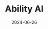 ---  
layout: startup_page  
title: "Ability AI"  
id: "ability.ai"  
permalink: "/abilityaiability.ai06262024/"  
website: "https://www.ability.ai/"  
funding_round: "Pre-Seed"  
funding_amount: "$1.1M"  
investors: "SMRK VC, Anthony Venus, Catherine Dahl, Nick Bilogorskiy, Andrey Akselrod, Dominic Schiavone, Vital Laptenok, Deborah McGargle, Joseph Lemay, Kendall Hope Tucker"  
about: "Ability AI is a martech startup that offers a full-cycle paid marketing automation platform powered by autonomous AI agents. The platform aims to simplify paid marketing campaigns by handling mundane tasks, allowing businesses to focus on creative strategies and product quality. Its AI agents manage various aspects of marketing, from strategy and content to media buying and analytics."  
markets: "Martech, AI, Paid Marketing"  
hq: "Delaware City, Delaware, United States"  
founded_year: "2023"  
linkedin: "https://www.linkedin.com/company/ability-ai"  
twitter: "https://twitter.com/ability__ai"  
instagram: ""  
facebook: "https://www.facebook.com/AbilityAIOfficial"  
crunchbase: "https://www.crunchbase.com/organization/ability-ai"  
pitchbook: "https://pitchbook.com/profiles/company/597179-35"  

date_display: "26-Jun-2024"  
date: "2024-06-26"

# SEO Optimization  
meta_title: "Ability AI - Pre-Seed Funding ($1.1M)"  
meta_description: "Ability AI, Ability AI is a martech startup that offers a full-cycle paid marketing automation platform powered by autonomous AI agents. The platform aims to simp..."  
meta_keywords: "Ability AI, Martech, AI, Paid Marketing, Pre-Seed funding"  
canonical_url: "https://startup.projectstartups.com/abilityaiability.ai06262024/"  
---